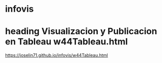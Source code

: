 # infovis
# heading Visualizacion y Publicacion en Tableau w44Tableau.html
https://joselin71.github.io/infovis/w44Tableau.html
